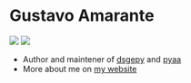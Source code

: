 [dsgepy]: http://www.dsgepy.com
[pyaa]: https://github.com/gusamarante/pyaa
[mysite]: https://gusamarante.me/

# Gustavo Amarante
![](https://img.shields.io/github/followers/gusamarante?style=social)
![](https://img.shields.io/github/stars/gusamarante?style=social)
* Author and maintener of [dsgepy][dsgepy] and [pyaa][pyaa]
* More about me on [my website][mysite]
